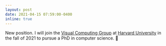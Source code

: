 ```yaml
---
layout: post
date: 2021-04-15 07:59:00-0400
inline: true
---
```


New position. I will join the [Visual Computing Group](https://vcg.seas.harvard.edu/) at [Harvard University](https://www.seas.harvard.edu/) in the fall of 2021 to pursue a PhD in computer science. :tada:
